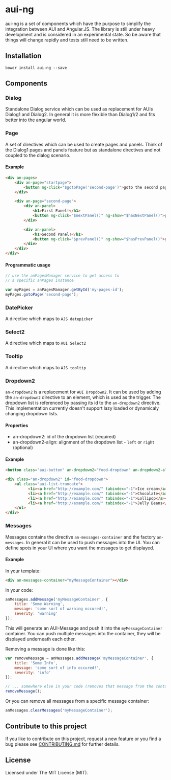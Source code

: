 # aui-ng

aui-ng is a set of components which have the purpose to simplify the integration between AUI and Angular.JS.
The library is still under heavy development and is considered in an experimental state. So be aware that
things will change rapidly and tests still need to be written.

## Installation

```
bower install aui-ng --save
```

## Components

### Dialog

Standalone Dialog service which can be used as replacement for AUIs Dialog1 and Dialog2.
In general it is more flexible than Dialog1/2 and fits better into the angular world.

### Page

A set of directives which can be used to create pages and panels. Think of the Dialog1 pages and
panels feature but as standalone directives and not coupled to the dialog scenario.

#### Example

```html
<div an-pages>
    <div an-page="startpage">
        <button ng-click="$gotoPage('second-page')">goto the second page</button>
    </div>

    <div an-page="second-page">
        <div an-panel>
            <h1>First Panel!</h1>
            <button ng-click="$nextPanel()" ng-show="$hasNextPanel()">goto next panel</button>
        </div>

        <div an-panel>
            <h1>Second Panel!</h1>
            <button ng-click="$prevPanel()" ng-show="$hasPrevPanel()">goto prev panel</button>
        </div>
    </div>
</div>
```

#### Programmatic usage

```javascript
// use the anPagesManager service to get access to
// a specific anPages instance

var myPages = anPagesManager.getById('my-pages-id');
myPages.gotoPage('second-page');
```

### DatePicker

A directive which maps to `AJS datepicker`

### Select2

A directive which maps to `AUI Select2`

### Tooltip

A directive which maps to `AJS tooltip`

### Dropdown2

`an-dropdown2` is a replacement for `AUI Dropdown2`. It can be used by adding the `an-dropdown2` directive to an element,
which is used as the trigger. The dropdown list is referenced by passing its id to the `an-dropdown2` directive.
This implementation currently doesn't support lazy loaded or dynamicaly changing dropdown lists.

#### Properties

* an-dropdown2: id of the dropdown list (required)
* an-dropdown2-align: alignment of the dropdown list - `left` or `right` (optional)


#### Example

```html
<button class="aui-button" an-dropdown2="food-dropdown" an-dropdown2-align="left">eat</button>

<div class="an-dropdown2" id="food-dropdown">
    <ul class="aui-list-truncate">
          <li><a href="http://example.com/" tabindex="-1">Ice cream</a></li>
          <li><a href="http://example.com/" tabindex="-1">Chocolate</a></li>
          <li><a href="http://example.com/" tabindex="-1">Lollipop</a></li>
          <li><a href="http://example.com/" tabindex="-1">Jelly Beans</a></li>
    </ul>
</div>
```

### Messages

Messages contains the directive `an-messages-container` and the factory
`an-messages`. In general it can be used to push messages into the UI.
You can define spots in your UI where you want the messages to get displayed.

#### Example

In your template:

```html
<div an-messages-container="myMessageContainer"></div>
```

In your code:

```javascript
anMessages.addMessage('myMessageContainer', {
    title: 'Some Warning',
    message: 'some sort of warning occured!',
    severity: 'warning'
});
```

This will generate an AUI-Message and push it into the `myMessageContainer` container.
You can push multiple messages into the container, they will be displayed underneath
each other.

Removing a message is done like this:

```javascript
var removeMessage = anMessages.addMessage('myMessageContainer', {
    title: 'Some Info',
    message: 'some sort of info occured!',
    severity: 'info'
});

// ... somewhere else in your code (removes that message from the container):
removeMessage();
```

Or you can remove all messages from a specific message container:

```javascript
anMessages.clearMessages('myMessageContainer');
```

## Contribute to this project
If you like to contribute on this project, request a new feature or you find a bug please see [CONTRIBUTING.md](https://github.com/K15t/aui-ng/blob/master/CONTRIBUTING.md)
for further details.

## License
Licensed under The MIT License (MIT).